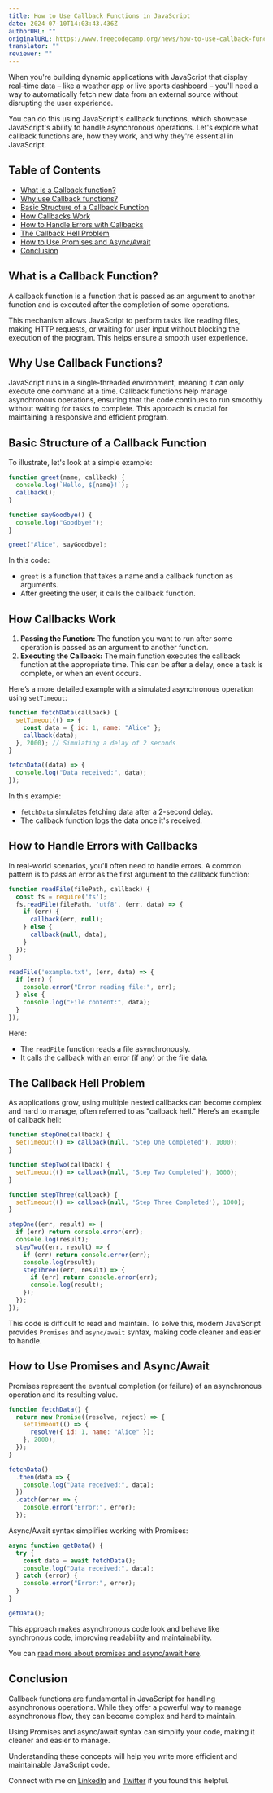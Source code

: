 ```yaml
---
title: How to Use Callback Functions in JavaScript
date: 2024-07-10T14:03:43.436Z
authorURL: ""
originalURL: https://www.freecodecamp.org/news/how-to-use-callback-functions-in-javascript/
translator: ""
reviewer: ""
---
```


When you're building dynamic applications with JavaScript that display real-time data – like a weather app or live sports dashboard – you'll need a way to automatically fetch new data from an external source without disrupting the user experience.

<!-- more -->

You can do this using JavaScript's callback functions, which showcase JavaScript's ability to handle asynchronous operations. Let's explore what callback functions are, how they work, and why they're essential in JavaScript.

## Table of Contents

-   [What is a Callback function?][1]
-   [Why use Callback functions?][2]
-   [Basic Structure of a Callback Function][3]
-   [How Callbacks Work][4]
-   [How to Handle Errors with Callbacks][5]
-   [The Callback Hell Problem][6]
-   [How to Use Promises and Async/Await][7]
-   [Conclusion][8]

## What is a Callback Function?

A callback function is a function that is passed as an argument to another function and is executed after the completion of some operations.

This mechanism allows JavaScript to perform tasks like reading files, making HTTP requests, or waiting for user input without blocking the execution of the program. This helps ensure a smooth user experience.

## Why Use Callback Functions?

JavaScript runs in a single-threaded environment, meaning it can only execute one command at a time. Callback functions help manage asynchronous operations, ensuring that the code continues to run smoothly without waiting for tasks to complete. This approach is crucial for maintaining a responsive and efficient program.

## Basic Structure of a Callback Function

To illustrate, let's look at a simple example:

```javascript
function greet(name, callback) {
  console.log(`Hello, ${name}!`);
  callback();
}

function sayGoodbye() {
  console.log("Goodbye!");
}

greet("Alice", sayGoodbye);
```

In this code:

-   `greet` is a function that takes a name and a callback function as arguments.
-   After greeting the user, it calls the callback function.

## How Callbacks Work

1.  **Passing the Function:** The function you want to run after some operation is passed as an argument to another function.
2.  **Executing the Callback:** The main function executes the callback function at the appropriate time. This can be after a delay, once a task is complete, or when an event occurs.

Here’s a more detailed example with a simulated asynchronous operation using `setTimeout`:

```javascript
function fetchData(callback) {
  setTimeout(() => {
    const data = { id: 1, name: "Alice" };
    callback(data);
  }, 2000); // Simulating a delay of 2 seconds
}

fetchData((data) => {
  console.log("Data received:", data);
});
```

In this example:

-   `fetchData` simulates fetching data after a 2-second delay.
-   The callback function logs the data once it's received.

## How to Handle Errors with Callbacks

In real-world scenarios, you'll often need to handle errors. A common pattern is to pass an error as the first argument to the callback function:

```js
function readFile(filePath, callback) {
  const fs = require('fs');
  fs.readFile(filePath, 'utf8', (err, data) => {
    if (err) {
      callback(err, null);
    } else {
      callback(null, data);
    }
  });
}

readFile('example.txt', (err, data) => {
  if (err) {
    console.error("Error reading file:", err);
  } else {
    console.log("File content:", data);
  }
});
```

Here:

-   The `readFile` function reads a file asynchronously.
-   It calls the callback with an error (if any) or the file data.

## The Callback Hell Problem

As applications grow, using multiple nested callbacks can become complex and hard to manage, often referred to as "callback hell." Here’s an example of callback hell:

```js
function stepOne(callback) {
  setTimeout(() => callback(null, 'Step One Completed'), 1000);
}

function stepTwo(callback) {
  setTimeout(() => callback(null, 'Step Two Completed'), 1000);
}

function stepThree(callback) {
  setTimeout(() => callback(null, 'Step Three Completed'), 1000);
}

stepOne((err, result) => {
  if (err) return console.error(err);
  console.log(result);
  stepTwo((err, result) => {
    if (err) return console.error(err);
    console.log(result);
    stepThree((err, result) => {
      if (err) return console.error(err);
      console.log(result);
    });
  });
});
```

This code is difficult to read and maintain. To solve this, modern JavaScript provides `Promises` and `async/await` syntax, making code cleaner and easier to handle.

## How to Use Promises and Async/Await

Promises represent the eventual completion (or failure) of an asynchronous operation and its resulting value.

```js
function fetchData() {
  return new Promise((resolve, reject) => {
    setTimeout(() => {
      resolve({ id: 1, name: "Alice" });
    }, 2000);
  });
}

fetchData()
  .then(data => {
    console.log("Data received:", data);
  })
  .catch(error => {
    console.error("Error:", error);
  });
```

Async/Await syntax simplifies working with Promises:

```js
async function getData() {
  try {
    const data = await fetchData();
    console.log("Data received:", data);
  } catch (error) {
    console.error("Error:", error);
  }
}

getData();
```

This approach makes asynchronous code look and behave like synchronous code, improving readability and maintainability.

You can [read more about promises and async/await here][9].

## Conclusion

Callback functions are fundamental in JavaScript for handling asynchronous operations. While they offer a powerful way to manage asynchronous flow, they can become complex and hard to maintain.

Using Promises and async/await syntax can simplify your code, making it cleaner and easier to manage.

Understanding these concepts will help you write more efficient and maintainable JavaScript code.

Connect with me on [LinkedIn][10] and [Twitter][11] if you found this helpful.

[1]: #what-is-a-callback-function
[2]: #why-use-callback-functions
[3]: #basic-structure-of-a-callback-function
[4]: #how-callbacks-work
[5]: #how-to-handle-errors-with-callbacks
[6]: #the-callback-hell-problem
[7]: #how-to-use-promises-and-async-await
[8]: #conclusion
[9]: https://www.freecodecamp.org/news/guide-to-javascript-promises/
[10]: http://www.linkedin.com/in/samuel-oluwadamisi-01b3a4236
[11]: https://twitter.com/Data_Steve_